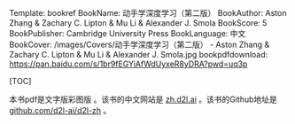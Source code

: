 Template: bookref
BookName: 动手学深度学习（第二版）
BookAuthor: Aston Zhang & Zachary C. Lipton & Mu Li & Alexander J. Smola
BookScore: 5
BookPublisher: Cambridge University Press
BookLanguage: 中文
BookCover: /images/Covers/动手学深度学习（第二版） - Aston Zhang & Zachary C. Lipton & Mu Li & Alexander J. Smola.jpg
bookpdfdownload: https://pan.baidu.com/s/1br9fEGYiAfWdUyxeR8yDRA?pwd=uq3p



[TOC]

本书pdf是文字版彩图版 。该书的中文网站是 [zh.d2l.ai](https://zh.d2l.ai/) 。该书的Github地址是 [github.com/d2l-ai/d2l-zh](https://github.com/d2l-ai/d2l-zh) 。


